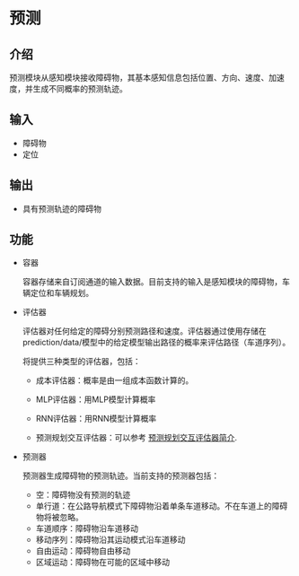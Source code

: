 # 预测

## 介绍

预测模块从感知模块接收障碍物，其基本感知信息包括位置、方向、速度、加速度，并生成不同概率的预测轨迹。

## 输入

* 障碍物
* 定位
## 输出

* 具有预测轨迹的障碍物
## 功能

* 容器

    容器存储来自订阅通道的输入数据。目前支持的输入是感知模块的障碍物，车辆定位和车辆规划。

* 评估器

    评估器对任何给定的障碍分别预测路径和速度。评估器通过使用存储在prediction/data/模型中的给定模型输出路径的概率来评估路径（车道序列）。

    将提供三种类型的评估器，包括：

    * 成本评估器：概率是由一组成本函数计算的。

    * MLP评估器：用MLP模型计算概率

    * RNN评估器：用RNN模型计算概率

    * 预测规划交互评估器：可以参考 [预测规划交互评估器简介](https://github.com/ApolloAuto/apollo/blob/master/docs/technical_documents/jointly_prediction_planning_evaluator_cn.md).

* 预测器

    预测器生成障碍物的预测轨迹。当前支持的预测器包括：

    * 空：障碍物没有预测的轨迹
    * 单行道：在公路导航模式下障碍物沿着单条车道移动。不在车道上的障碍物将被忽略。
    * 车道顺序：障碍物沿车道移动
    * 移动序列：障碍物沿其运动模式沿车道移动
    * 自由运动：障碍物自由移动
    * 区域运动：障碍物在可能的区域中移动
